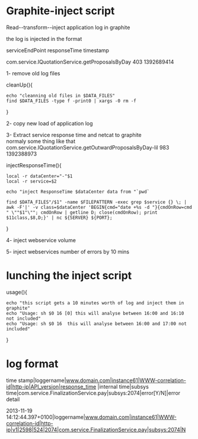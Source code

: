 Graphite-inject script
==================
Read--transform--inject application log in graphite

the log is injected in the format

serviceEndPoint     responseTime        timestamp

com.service.IQuotationService.getProposalsByDay 403 1392689414


1- remove old log files                                                                                               

cleanUp(){

    echo "cleanning old files in $DATA_FILES"
    find $DATA_FILES -type f -print0 | xargs -0 rm -f
}


2- copy new load of application log 

3- Extract service response time and netcat to graphite                                                                                                                              
 normaly some thing like that                                                                                                           com.service.IQuotationService.getOutwardProposalsByDay-lil 983 1392388973                                                                                                         

injectResponseTime(){

    local -r dataCenter="-"$1
    local -r service=$2

    echo "inject ResponseTime $dataCenter data from "`pwd`

    find $DATA_FILES"/$1" -name $FILEPATTERN -exec grep $service {} \; | awk -F'|' -v class=$dataCenter 'BEGIN{cmd="date +%s -d "}{cmdOnRow=cmd " \""$1"\""; cmdOnRow | getline D; close(cmdOnRow); print $11class,$8,D;}' | nc ${SERVER} ${PORT};

}


4- inject webservice volume 

5- inject webservices number of errors by 10 mins


lunching the inject script
=========================

usage(){

    echo "this script gets a 10 minutes worth of log and inject them in graphite"
    echo "Usage: sh $0 16 [0] this will analyse between 16:00 and 16:10 not included"
    echo "Usage: sh $0 16  this will analyse between 16:00 and 17:00 not included"
}


log format
=====================

time stamp|loggername|www.domain.com|instance61|WWW-correlation-id|http-ip|API_version|response_time |internal time|subsys time|com.service.FinalizationService.pay|subsys:2074|error[Y/N]|error detail

2013-11-19 14:12:44.397+0100|loggername|www.domain.com|instance61|WWW-correlation-id|http-ip|v1|2598|524|2074|com.service.FinalizationService.pay|subsys:2074|N




